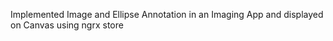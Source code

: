 Implemented Image and Ellipse Annotation in an Imaging App and displayed on Canvas using ngrx store
